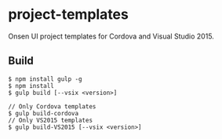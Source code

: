 # project-templates

Onsen UI project templates for Cordova and Visual Studio 2015.

## Build

```
$ npm install gulp -g
$ npm install
$ gulp build [--vsix <version>]

// Only Cordova templates
$ gulp build-cordova
// Only VS2015 templates
$ gulp build-VS2015 [--vsix <version>]

```
